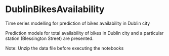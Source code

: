 # DublinBikesAvailability
Time series modelling for prediction of bikes availability in Dublin city

Prediction models for total availability of bikes in Dublin city and a particular station (Blessington Street) are presented.

Note: Unzip the data file before executing the notebooks
